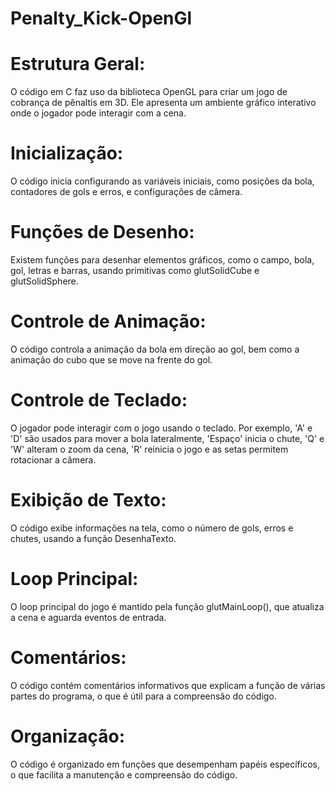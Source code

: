 # Penalty_Kick-OpenGl 

# Estrutura Geral:
O código em C faz uso da biblioteca OpenGL para criar um jogo de cobrança de pênaltis em 3D. Ele apresenta um ambiente gráfico interativo onde o jogador pode interagir com a cena.

# Inicialização:
O código inicia configurando as variáveis iniciais, como posições da bola, contadores de gols e erros, e configurações de câmera.

# Funções de Desenho:
Existem funções para desenhar elementos gráficos, como o campo, bola, gol, letras e barras, usando primitivas como glutSolidCube e glutSolidSphere.

# Controle de Animação:
O código controla a animação da bola em direção ao gol, bem como a animação do cubo que se move na frente do gol.

# Controle de Teclado:
O jogador pode interagir com o jogo usando o teclado. Por exemplo, 'A' e 'D' são usados para mover a bola lateralmente, 'Espaço' inicia o chute, 'Q' e 'W' alteram o zoom da cena, 'R' reinicia o jogo e as setas permitem rotacionar a câmera.

# Exibição de Texto:
O código exibe informações na tela, como o número de gols, erros e chutes, usando a função DesenhaTexto.

# Loop Principal:
O loop principal do jogo é mantido pela função glutMainLoop(), que atualiza a cena e aguarda eventos de entrada.

# Comentários:
O código contém comentários informativos que explicam a função de várias partes do programa, o que é útil para a compreensão do código.

# Organização:
O código é organizado em funções que desempenham papéis específicos, o que facilita a manutenção e compreensão do código.
